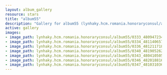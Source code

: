 ```yaml
---
layout: album_gallery
resource: stars
title: "album55"
description: "Gallery for album55 (lynhaky.hcm.romania.honoraryconsul/album55)"
active: gallery
images:
- image_path: lynhaky.hcm.romania.honoraryconsul/album55/0333_480947234_1176813990469226_1895628090849125528_n.jpg
- image_path: lynhaky.hcm.romania.honoraryconsul/album55/0334_481140657_1176814017135890_7561892724994972965_n.jpg
- image_path: lynhaky.hcm.romania.honoraryconsul/album55/0336_481211718_1176814033802555_9022425331031830803_n.jpg
- image_path: lynhaky.hcm.romania.honoraryconsul/album55/0340_481905262_1176144953869463_6952473050334893590_n.jpg
- image_path: lynhaky.hcm.romania.honoraryconsul/album55/0343_480410505_1176144890536136_591361048663406532_n.jpg
- image_path: lynhaky.hcm.romania.honoraryconsul/album55/0346_482018816_1176144827202809_4216420372174845997_n.jpg
- image_path: lynhaky.hcm.romania.honoraryconsul/album55/0347_481031036_1176144807202811_1811223331163054194_n.jpg
---
```

